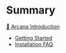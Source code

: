 # Summary

[🧙‍ Arcana Introduction](README.md)
- [Getting Started](./gettingstarted.md)
- [Installation FAQ](./installation_faq.md)